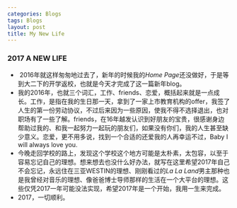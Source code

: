 ```yaml
---
categories: Blogs
tags: Blogs
layout: post
title: My New Life
---
```



### 2017 A NEW LIFE
- ​ 2016年就这样匆匆地过去了，新年的时候我的*Home Page*还没做好，于是等到大二下的开学返校，也就是今天才完成了这一篇新年blog。
- 我的2016年，也就三个词汇，工作、friends、恋爱，概括起来就是一点成长。工作，是指在我的生日那一天，拿到了一家上市教育机构的offer，我签了人生的第一份劳动协议，不过后来因为一些原因，使我不得不选择退出，也对职场有了一些了解。friends，在16年越发认识到好朋友的宝贵，很感谢身边帮助过我的、和我一起努力一起玩的朋友们，如果没有你们，我的人生甚至缺少意义。恋爱，更不用多说，找到一个合适的还爱我的人再幸运不过，Baby I will always love you.
- 今晚走回学校的路上，发现这个学校这个地方可能是太朴素，太包容，以至于容易忘记自己的理想。想来想去也没什么好办法，就写在这里希望2017年自己不会忘记，永远住在三亚WESTIN的理想、刚刚看过的*La La Land*男主那种也是我曾经对音乐的理想、像爸爸博士导师那样的生活在一个大平台的理想。这些仅凭2017一年可能没法实现，希望2017年是一个开始，我用一生来完成。
- ​2017，一切顺利。

